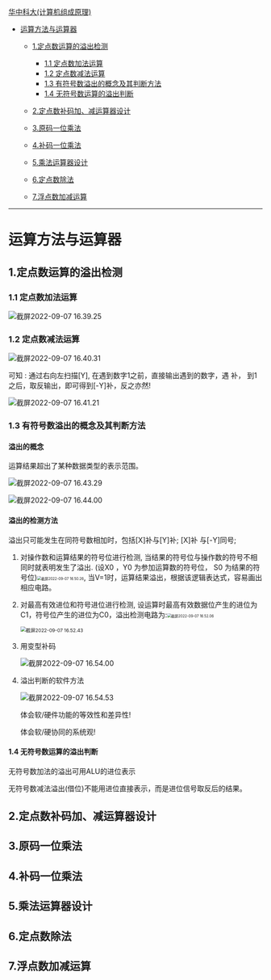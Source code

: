 [华中科大(计算机组成原理)](https://www.icourse163.org/course/HUST-1003159001)

- [运算方法与运算器](#运算方法与运算器)
    - [1.定点数运算的溢出检测](#1定点数运算的溢出检测)
        - [1.1 定点数加法运算](#11-定点数加法运算)
        - [1.2 定点数减法运算](#12-定点数减法运算)
        - [1.3 有符号数溢出的概念及其判断方法](#13-有符号数溢出的概念及其判断方法)
        - [1.4 无符号数运算的溢出判断](#14-无符号数运算的溢出判断)

    - [2.定点数补码加、减运算器设计](#2定点数补码加、减运算器设计)
    - [3.原码一位乘法](#3原码一位乘法)
    - [4.补码一位乘法](#4补码一位乘法)
    - [5.乘法运算器设计](#5乘法运算器设计)
    - [6.定点数除法](#6定点数除法)
    - [7.浮点数加减运算](#7浮点数加减运算)


------

# 运算方法与运算器

## 1.定点数运算的溢出检测

### 1.1 定点数加法运算

![截屏2022-09-07 16.39.25](./pic/03-01.png)

### 1.2 定点数减法运算

![截屏2022-09-07 16.40.31](./pic/03-02.png)

可知 : 通过右向左扫描[Y], 在遇到数字1之前，直接输出遇到的数字，遇 补， 到1之后，取反输出，即可得到[-Y]补，反之亦然!

![截屏2022-09-07 16.41.21](./pic/03-03.png)

### 1.3 有符号数溢出的概念及其判断方法

#### 溢出的概念

运算结果超出了某种数据类型的表示范围。

![截屏2022-09-07 16.43.29](./pic/03-04.png)

![截屏2022-09-07 16.44.00](./pic/03-05.png)

#### 溢出的检测方法

溢出只可能发生在同符号数相加时，包括[X]补与[Y]补; [X]补 与[-Y]同号;

1.  对操作数和运算结果的符号位进行检测, 当结果的符号位与操作数的符号不相同时就表明发生了溢出. (设X0 ，Y0 为参加运算数的符号位， S0 为结果的符号位)<img src="./pic/03-06.png" alt="截屏2022-09-07 16.50.26" style="zoom: 50%;" />, 当V=1时，运算结果溢出，根据该逻辑表达式，容易画出相应电路。

2.  对最高有效进位和符号进位进行检测, 设运算时最高有效数据位产生的进位为C1，符号位产生的进位为C0，溢出检测电路为:<img src="./pic/03-07.png" alt="截屏2022-09-07 16.52.06" style="zoom:50%;" />

    <img src="./pic/03-08.png" alt="截屏2022-09-07 16.52.43" style="zoom:67%;" />

3.  用变型补码

    ![截屏2022-09-07 16.54.00](./pic/03-09.png)

4.  溢出判断的软件方法

    ![截屏2022-09-07 16.54.53](./pic/03-10.png)

    体会软/硬件功能的等效性和差异性!

    体会软/硬协同的系统观!

#### 1.4 无符号数运算的溢出判断

无符号数加法的溢出可用ALU的进位表示

无符号数减法溢出(借位)不能用进位直接表示，而是进位信号取反后的结果。

## 2.定点数补码加、减运算器设计

## 3.原码一位乘法

## 4.补码一位乘法

## 5.乘法运算器设计

## 6.定点数除法

## 7.浮点数加减运算

